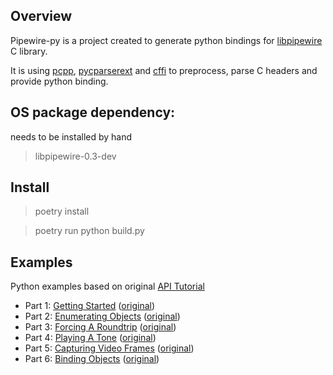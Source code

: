 ## Overview

Pipewire-py is a project created to generate python bindings for [libpipewire](https://gitlab.freedesktop.org/pipewire/pipewire) C library.

It is using [pcpp](https://pypi.org/project/pcpp/), [pycparserext](https://pypi.org/project/pycparserext/) and [cffi](https://pypi.org/project/cffi/) to preprocess, parse C headers and provide python binding. 

## OS package dependency:
needs to be installed by hand

> libpipewire-0.3-dev

## Install

> poetry install

> poetry run python build.py

## Examples
Python examples based on original [API Tutorial
](https://docs.pipewire.org/page_tutorial.html)

- Part 1: [Getting Started](tutorial1.py) ([original](https://docs.pipewire.org/page_tutorial1.html))
- Part 2: [Enumerating Objects](tutorial2.py) ([original](https://docs.pipewire.org/page_tutorial2.html))
- Part 3: [Forcing A Roundtrip](tutorial3.py) ([original](https://docs.pipewire.org/page_tutorial3.html))
- Part 4: [Playing A Tone](tutorial4.py) ([original](https://docs.pipewire.org/page_tutorial4.html))
- Part 5: [Capturing Video Frames](tutorial5.py) ([original](https://docs.pipewire.org/page_tutorial5.html))
- Part 6: [Binding Objects](tutorial6.py) ([original](https://docs.pipewire.org/page_tutorial6.html))
